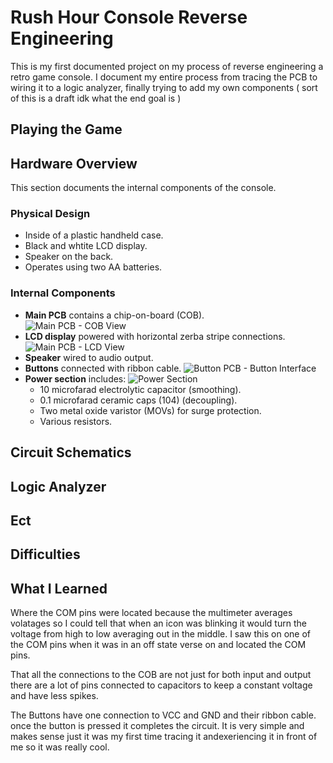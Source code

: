 # Rush Hour Console Reverse Engineering

This is my first documented project on my process of reverse engineering a retro game console. I 
document my entire process from tracing the PCB to wiring it to a logic analyzer, finally trying to 
add my own components ( sort of this is a draft idk what the end goal is )

## Playing the Game

## Hardware Overview

This section documents the internal components of the console.

### Physical Design

- Inside of a plastic handheld case.
- Black and whtite LCD display.
- Speaker on the back.
- Operates using two AA batteries.

### Internal Components

- **Main PCB** contains a chip-on-board (COB).
<br>![Main PCB - COB View](Assets/Hardware/COB_View.jpg)
- **LCD display** powered with horizontal zerba stripe connections.
<br>![Main PCB - LCD View](Assets/Hardware/LCD_Veiw.jpg)
- **Speaker** wired to audio output.
- **Buttons** connected with ribbon cable.
![Button PCB - Button Interface](Assets/Hardware/Button_Interface.jpg)
- **Power section** includes:
![Power Section](Assets/Hardware/Power_Section.jpg)
    - 10 microfarad electrolytic capacitor (smoothing).
    - 0.1 microfarad ceramic caps (104) (decoupling).
    - Two metal oxide varistor (MOVs) for surge protection.
    - Various resistors.

## Circuit Schematics

## Logic Analyzer

## Ect

## Difficulties

## What I Learned

Where the COM pins were located because the multimeter averages volatages so I could tell that when an icon was blinking 
it would turn the voltage from high to low averaging out in the middle. I saw this on one of the COM pins when it was in an off
state verse on and located the COM pins.

That all the connections to the COB are not just for both input and output there are a lot of pins connected to capacitors to
keep a constant voltage and have less spikes.

The Buttons have one connection to VCC and GND and their ribbon cable. once the button is pressed it completes the circuit.
It is very simple and makes sense just it was my first time tracing it andexeriencing it in front of me so it was really cool.
